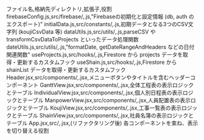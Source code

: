 ファイル名,格納先ディレクトリ,拡張子,役割
firebaseConfig.js,src/firebase/,.js,"Firebaseの初期化と設定情報 (db, auth のエクスポート)"
initialData.js,src/constants/,.js,初期データとなる3つのCSV文字列 (koujiCsvData 等)
dataUtils.js,src/utils/,.js,parseCSV や transformCsvDataToProjects といったデータ処理関数
dateUtils.js,src/utils/,.js,"formatDate, getDateRangeAndHeaders などの日付関連関数"
useProjects.js,src/hooks/,.js,Firestore から projects データを取得・更新するカスタムフック
useShain.js,src/hooks/,.js,Firestore から shainList データを取得・更新するカスタムフック
Header.jsx,src/components/,.jsx,メニューボタンやタイトルを含むヘッダーコンポーネント
GanttView.jsx,src/components/,.jsx,全体工程表の表示ロジックとテーブル
IndividualView.jsx,src/components/,.jsx,個人別日程表の表示ロジックとテーブル
ManpowerView.jsx,src/components/,.jsx,人員配置表の表示ロジックとテーブル
KoujiView.jsx,src/components/,.jsx,工事一覧表の表示ロジックとテーブル
ShainView.jsx,src/components/,.jsx,社員名簿の表示ロジックとテーブル
App.jsx,src/,.jsx,(リファクタリング後) 各コンポーネントを束ね、表示を切り替える役割